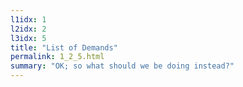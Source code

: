 ```yaml
---
l1idx: 1
l2idx: 2
l3idx: 5
title: "List of Demands"
permalink: 1_2_5.html
summary: "OK; so what should we be doing instead?"
---
```

